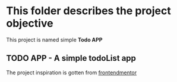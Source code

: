 # This folder describes the project objective

This project is named simple **Todo APP**

## TODO APP - A simple todoList app

The project inspiration is gotten from [frontendmentor](https://frontendmentor.io)
